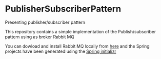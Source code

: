 # PublisherSubscriberPattern

Presenting publisher/subscriber pattern

This repository contains a simple implementation of the Publish/subscriber pattern using as broker Rabbit MQ

You can dowload and install Rabbit MQ locally from [here](https://www.rabbitmq.com/download.html)
and the Spring projects have been generated using the [Spring initializr](https://start.spring.io/)
